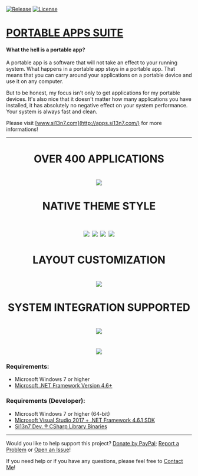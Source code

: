 [![Release](https://img.shields.io/badge/Release-v18.2.12-brightgreen.svg?style=plastic)](https://github.com/Si13n7/PortableAppsSuite/releases/latest) [![License](https://img.shields.io/badge/License-GNU%20GPL%20v3.0-blue.svg?style=plastic)](https://github.com/Si13n7/PortableAppsSuite/blob/master/LICENSE.txt)

# [PORTABLE APPS SUITE](http://apps.suite.si13n7.com/)

#### What the hell is a portable app?

A portable app is a software that will not take an effect to your running system. What happens in a portable app stays in a portable app. That means that you can carry around your applications on a portable device and use it on any computer.

But to be honest, my focus isn't only to get applications for my portable devices. It's also nice that it doesn't matter how many applications you have installed, it has absolutely no negative effect on your system performance. Your system is always fast and clean.

Please visit [www.si13n7.com](http://apps.si13n7.com/) for more informations!
***
<h1 align="center">OVER 400 APPLICATIONS</h1>
<h1 align="center"><img src="https://github.com/Si13n7/PortableAppsSuite/raw/master/.images/PREVIEW00.png"></h1>

<h1 align="center">NATIVE THEME STYLE</h1>
<h1 align="center"><img  src="https://github.com/Si13n7/PortableAppsSuite/raw/master/.images/PREVIEW01.png"> <img src="https://github.com/Si13n7/PortableAppsSuite/raw/master/.images/PREVIEW03.png">
<img src="https://github.com/Si13n7/PortableAppsSuite/raw/master/.images/PREVIEW04.png"> <img src="https://github.com/Si13n7/PortableAppsSuite/raw/master/.images/PREVIEW02.png"></h1>

<h1 align="center">LAYOUT CUSTOMIZATION</h1>
<h1 align="center"><img src="https://github.com/Si13n7/PortableAppsSuite/raw/master/.images/PREVIEW05.png"></h1>

<h1 align="center">SYSTEM INTEGRATION SUPPORTED</h1>
<h1 align="center"><img src="https://github.com/Si13n7/PortableAppsSuite/raw/master/.images/PREVIEW06.png"></h1>
<h1 align="center"><img src="https://github.com/Si13n7/PortableAppsSuite/raw/master/.images/PREVIEW07.png"></h1>

### Requirements:
- Microsoft Windows 7 or higher
- [Microsoft .NET Framework Version 4.6+](https://www.microsoft.com/download/details.aspx?id=48130)

### Requirements (Developer):
- Microsoft Windows 7 or higher (64-bit)
- [Microsoft Visual Studio 2017 + .NET Framework 4.6.1 SDK](https://www.visualstudio.com/downloads/)
- [Si13n7 Dev. ® CSharp Library Binaries](https://github.com/Si13n7/SilDev.CSharpLib/)

***

Would you like to help support this project? [Donate by PayPal](http://donate.si13n7.com/); [Report a Problem](https://support.si13n7.com/) or [Open an Issue](https://github.com/Si13n7/PortableAppsSuite/issues/new)!

If you need help or if you have any questions, please feel free to [Contact Me](http://contact.si13n7.com/)!